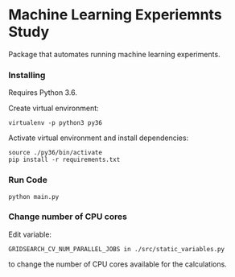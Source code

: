 # Machine Learning Experiemnts Study

Package that automates running machine learning experiments.

### Installing

Requires Python 3.6.


Create virtual environment:
```
virtualenv -p python3 py36
```
Activate virtual environment and install dependencies:
```
source ./py36/bin/activate
pip install -r requirements.txt
```

### Run Code

```
python main.py
```

### Change number of CPU cores

Edit variable: 
```
GRIDSEARCH_CV_NUM_PARALLEL_JOBS in ./src/static_variables.py 
```
to change the number of CPU cores available for the calculations.

 

